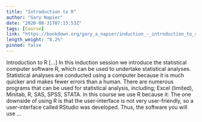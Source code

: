 ```yaml
---
title: "Introduction to R"
author: "Gary Napier"
date: "2020-08-31T07:15:53Z"
tags: [Course]
link: "https://bookdown.org/gary_a_napier/induction_-_introduction_to_r/"
length_weight: "8.2%"
pinned: false
---
```


Introduction to R [...] In this induction session we introduce the statistical computer software R, which can be used to undertake statistical analyses. Statistical analyses are conducted using a computer because it is much quicker and makes fewer errors than a human. There are numerous programs that can be used for statistical analysis, including; Excel (limited), Minitab, R, SAS, SPSS, STATA. In this course we use R because it: The one downside of using R is that the user-interface is not very user-friendly, so a user-interface called RStudio was developed. Thus, the software you will use ...
